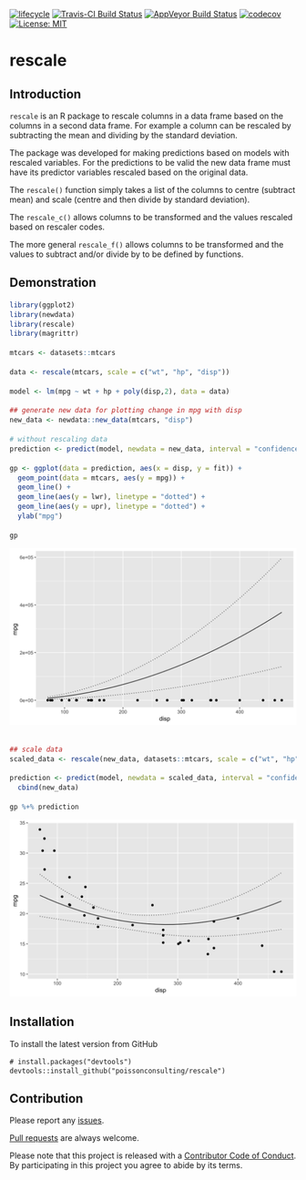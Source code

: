 
<!-- README.md is generated from README.Rmd. Please edit that file -->

[![lifecycle](https://img.shields.io/badge/lifecycle-maturing-blue.svg)](https://www.tidyverse.org/lifecycle/#maturing)
[![Travis-CI Build
Status](https://travis-ci.org/poissonconsulting/rescale.svg?branch=master)](https://travis-ci.org/poissonconsulting/rescale)
[![AppVeyor Build
Status](https://ci.appveyor.com/api/projects/status/github/poissonconsulting/rescale?branch=master&svg=true)](https://ci.appveyor.com/project/poissonconsulting/rescale)
[![codecov](https://codecov.io/gh/poissonconsulting/rescale/branch/master/graph/badge.svg)](https://codecov.io/gh/poissonconsulting/rescale)
[![License:
MIT](https://img.shields.io/badge/License-MIT-blue.svg)](https://opensource.org/licenses/MIT)

# rescale

## Introduction

`rescale` is an R package to rescale columns in a data frame based on
the columns in a second data frame. For example a column can be rescaled
by subtracting the mean and dividing by the standard deviation.

The package was developed for making predictions based on models with
rescaled variables. For the predictions to be valid the new data frame
must have its predictor variables rescaled based on the original data.

The `rescale()` function simply takes a list of the columns to centre
(subtract mean) and scale (centre and then divide by standard
deviation).

The `rescale_c()` allows columns to be transformed and the values
rescaled based on rescaler codes.

The more general `rescale_f()` allows columns to be transformed and the
values to subtract and/or divide by to be defined by functions.

## Demonstration

``` r
library(ggplot2)
library(newdata)
library(rescale)
library(magrittr)

mtcars <- datasets::mtcars

data <- rescale(mtcars, scale = c("wt", "hp", "disp"))

model <- lm(mpg ~ wt + hp + poly(disp,2), data = data)

## generate new data for plotting change in mpg with disp
new_data <- newdata::new_data(mtcars, "disp")

# without rescaling data
prediction <- predict(model, newdata = new_data, interval = "confidence") %>% cbind(new_data)

gp <- ggplot(data = prediction, aes(x = disp, y = fit)) + 
  geom_point(data = mtcars, aes(y = mpg)) + 
  geom_line() +
  geom_line(aes(y = lwr), linetype = "dotted") +
  geom_line(aes(y = upr), linetype = "dotted") +
  ylab("mpg")

gp
```

![](tools/README-unnamed-chunk-2-1.png)<!-- -->

``` r

## scale data
scaled_data <- rescale(new_data, datasets::mtcars, scale = c("wt", "hp", "disp"))
                       
prediction <- predict(model, newdata = scaled_data, interval = "confidence") %>% 
  cbind(new_data)

gp %+% prediction
```

![](tools/README-unnamed-chunk-2-2.png)<!-- -->

## Installation

To install the latest version from GitHub

    # install.packages("devtools")
    devtools::install_github("poissonconsulting/rescale")

## Contribution

Please report any
[issues](https://github.com/poissonconsulting/rescale/issues).

[Pull requests](https://github.com/poissonconsulting/rescale/pulls) are
always welcome.

Please note that this project is released with a [Contributor Code of
Conduct](CONDUCT.md). By participating in this project you agree to
abide by its terms.

